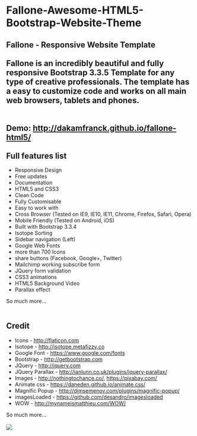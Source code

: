 # Fallone-Awesome-HTML5-Bootstrap-Website-Theme
Fallone - Responsive Website Template  
<br/>
Fallone is an incredibly beautiful and fully responsive Bootstrap 3.3.5 Template for any type of creative professionals. The template has a easy to customize code and works on all main web browsers, tablets and phones.  
<br/>
<br/>
Demo: http://dakamfranck.github.io/fallone-html5/
<br/>
<br/>
Full features list
--------------------------------------------------------------------------------------
- Responsive Design
- Free updates
- Documentation
- HTML5 and CSS3
- Clean Code
- Fully Customisable
- Easy to work with
- Cross Browser (Tested on IE9, IE10, IE11, Chrome, Firefox, Safari, Opera)
- Mobile Friendly (Tested on Android, iOS)
- Built with Bootstrap 3.3.4
- Isotope Sorting
- Sidebar navigation (Left)
- Google Web Fonts
- more than 700 Icons
- share buttons (Facebook, Google+, Twitter)
- Mailchimp working subscribe form
- JQuery form validation
- CSS3 animations
- HTML5 Background Video
- Parallax effect

So much more…
<br/>
<br/>

Credit
-----------------------------------------------------------------------------------------
- Icons - http://flaticon.com 
- Isotope - http://isotope.metafizzy.co
- Google Font - https://www.google.com/fonts
- Bootstrap - http://getbootstrap.com
- JQuery - http://jquery.com
- JQuery Parallax - http://ianlunn.co.uk/plugins/jquery-parallax/
- Images - http://nothingtochance.co/, https://pixabay.com/
- Animate css - https://daneden.github.io/animate.css/
- Magnific Popup - http://dimsemenov.com/plugins/magnific-popup/
- imagesLoaded - https://github.com/desandro/imagesloaded
- WOW - http://mynameismatthieu.com/WOW/

So much more…
<br/>
<br/>
<img src="Images/Fallone-comm.png" />

